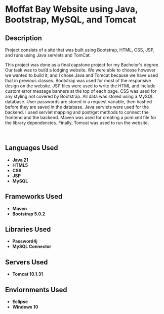 <h1>Moffat Bay Website using Java, Bootstrap, MySQL, and Tomcat</h1>
<h2>Description</h2>
<p>Project consists of a site that was built using Bootstrap, HTML, CSS, JSP, and runs using Java servlets and TomCat.</p>
<p>This project was done as a final capstone project for my Bachelor's degree. Our task was to build a lodging website. We were able to choose however we wanted to build it, and I chose Java and Tomcat because we have used that in previous classes. Bootstrap was used for most of the responsive design on the website. JSP files were used to write the HTML and include custom error message banners at the top of each page. CSS was used for any styling not covered by Bootstrap. All data was stored using a MySQL database. User passwords are stored in a request variable, then hashed before they are saved in the database. Java servlets were used for the backend. I used servlet mapping and post/get methods to connect the frontend and the backend. Maven was used for creating a pom.xml file for the library dependencies. Finally, Tomcat was used to run the website.</p>

<br>
<h2>Languages Used</h2>

- <b>Java 21</b>
- <b>HTML5</b>
- <b>CSS</b>
- <b>JSP</b>
- <b>MySQL</b>

<h2>Frameworks Used</h2>

- <b>Maven</b>
- <b>Bootstrap 5.0.2</b>

<h2>Libraries Used</h2>

- <b>Password4j</b>
- <b>MySQL Connector</b>

<h2>Servers Used</h2>

- <b>Tomcat 10.1.31</b>

<h2>Enviornments Used</h2>

- <b>Eclipse</b>
- <b>Windows 10</b>
